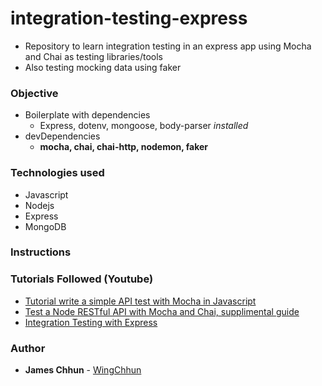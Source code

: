 # integration-testing-express

 * Repository to learn integration testing in an express app using Mocha and Chai as testing libraries/tools
 * Also testing mocking data using faker


### Objective
* Boilerplate with dependencies
  * Express, dotenv, mongoose, body-parser _installed_
* devDependencies
  * **mocha, chai, chai-http, nodemon, faker**

### Technologies used

* Javascript
* Nodejs
* Express
* MongoDB



### Instructions



### Tutorials Followed (Youtube)
* [Tutorial write a simple API test with Mocha in Javascript](https://www.youtube.com/watch?v=oW8uHfe8Jyk&list=WL&index=9&t=0s)
* [Test a Node RESTful API with Mocha and Chai, supplimental guide](https://www.youtube.com/watch?v=taHNdgnKCg0&list=WL&index=10&t=353s)
* [Integration Testing with Express](https://www.youtube.com/watch?v=r8sPUw4uxAI&list=WL&index=11&t=0s)


### Author

* **James Chhun** - [WingChhun](https://www.github.com/WingChhun)